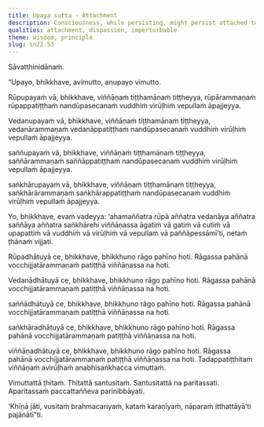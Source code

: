 ```yaml
---
title: Upaya sutta - Attachment
description: Consciousness, while persisting, might persist attached to form, feeling, perception, and intentional constructions. When passion for these is abandoned, the support for the establishment of consciousness is completely cut off. That consciousness, being unestablished, does not grow, and by not intentionally constructing, is liberated.
qualities: attachment, dispassion, imperturbable
theme: wisdom, principle
slug: sn22.53
---
```


Sāvatthinidānaṁ.

“Upayo, bhikkhave, avimutto, anupayo vimutto.

Rūpupayaṁ vā, bhikkhave, viññāṇaṁ tiṭṭhamānaṁ tiṭṭheyya, rūpārammaṇaṁ rūpappatiṭṭhaṁ nandūpasecanaṁ vuddhiṁ virūḷhiṁ vepullaṁ āpajjeyya.

Vedanupayaṁ vā, bhikkhave, viññāṇaṁ tiṭṭhamānaṁ tiṭṭheyya, vedanārammaṇaṁ vedanāppatiṭṭhaṁ nandūpasecanaṁ vuddhiṁ virūḷhiṁ vepullaṁ āpajjeyya.

saññupayaṁ vā, bhikkhave, viññāṇaṁ tiṭṭhamānaṁ tiṭṭheyya, saññārammaṇaṁ saññāppatiṭṭhaṁ nandūpasecanaṁ vuddhiṁ virūḷhiṁ vepullaṁ āpajjeyya.

saṅkhārupayaṁ vā, bhikkhave, viññāṇaṁ tiṭṭhamānaṁ tiṭṭheyya, saṅkhārārammaṇaṁ saṅkhārappatiṭṭhaṁ nandūpasecanaṁ vuddhiṁ virūḷhiṁ vepullaṁ āpajjeyya.

Yo, bhikkhave, evaṁ vadeyya: ‘ahamaññatra rūpā aññatra vedanāya aññatra saññāya aññatra saṅkhārehi viññāṇassa āgatiṁ vā gatiṁ vā cutiṁ vā upapattiṁ vā vuddhiṁ vā virūḷhiṁ vā vepullaṁ vā paññāpessāmī’ti, netaṁ ṭhānaṁ vijjati.

Rūpadhātuyā ce, bhikkhave, bhikkhuno rāgo pahīno hoti. Rāgassa pahānā vocchijjatārammaṇaṁ patiṭṭhā viññāṇassa na hoti.

Vedanādhātuyā ce, bhikkhave, bhikkhuno rāgo pahīno hoti. Rāgassa pahānā vocchijjatārammaṇaṁ patiṭṭhā viññāṇassa na hoti.

saññādhātuyā ce, bhikkhave, bhikkhuno rāgo pahīno hoti. Rāgassa pahānā vocchijjatārammaṇaṁ patiṭṭhā viññāṇassa na hoti.

saṅkhāradhātuyā ce, bhikkhave, bhikkhuno rāgo pahīno hoti. Rāgassa pahānā vocchijjatārammaṇaṁ patiṭṭhā viññāṇassa na hoti.

viññāṇadhātuyā ce, bhikkhave, bhikkhuno rāgo pahīno hoti. Rāgassa pahānā vocchijjatārammaṇaṁ patiṭṭhā viññāṇassa na hoti. Tadappatiṭṭhitaṁ viññāṇaṁ avirūḷhaṁ anabhisaṅkhacca vimuttaṁ.

Vimuttattā ṭhitaṁ. Ṭhitattā santusitaṁ. Santusitattā na paritassati. Aparitassaṁ paccattaññeva parinibbāyati.

‘Khīṇā jāti, vusitaṁ brahmacariyaṁ, kataṁ karaṇīyaṁ, nāparaṁ itthattāyā’ti pajānātī”ti.
